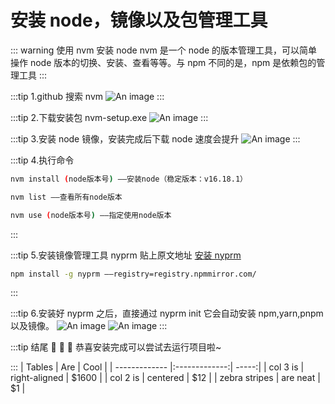 # 安装 node，镜像以及包管理工具

::: warning 使用 nvm 安装 node
nvm 是一个 node 的版本管理工具，可以简单操作 node 版本的切换、安装、查看等等。与 npm 不同的是，npm 是依赖包的管理工具
:::

:::tip 1.github 搜索 nvm
![An image](/assets/img/1.png)
:::

:::tip 2.下载安装包 nvm-setup.exe
![An image](/assets/img/2.png)
:::

:::tip 3.安装 node 镜像，安装完成后下载 node 速度会提升
![An image](/assets/img/3.png)
:::

:::tip 4.执行命令

```sh {3}
nvm install (node版本号) ——安装node（稳定版本：v16.18.1）

nvm list ——查看所有node版本

nvm use (node版本号) ——指定使用node版本
```

:::

:::tip 5.安装镜像管理工具 nyprm
贴上原文地址 [安装 nyprm](https://github.com/tlyboy/nyprm)

```sh
npm install -g nyprm ——registry=registry.npmmirror.com/
```

:::

:::tip 6.安装好 nyprm 之后，直接通过 nyprm init 它会自动安装 npm,yarn,pnpm 以及镜像。
![An image](/assets/img/4.png)
![An image](/assets/img/5.png)
:::

:::tip 结尾
:tada: :tada: :tada: 恭喜安装完成可以尝试去运行项目啦~

:::
| Tables | Are | Cool |
| ------------- |:-------------:| -----:|
| col 3 is | right-aligned | $1600 |
| col 2 is | centered | $12 |
| zebra stripes | are neat | $1 |
